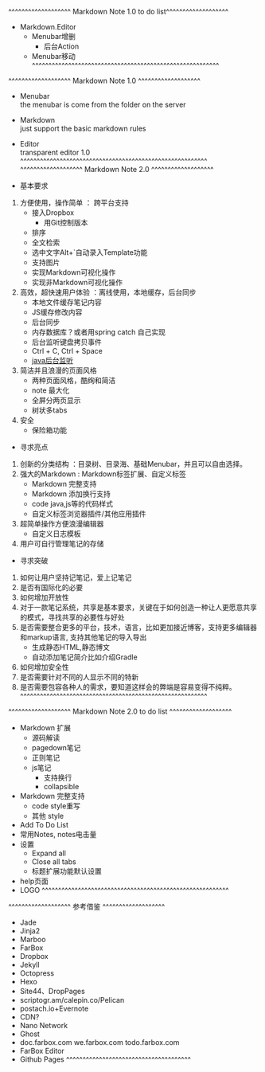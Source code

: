 ^^^^^^^^^^^^^^^^^^^ Markdown Note 1.0 to do list^^^^^^^^^^^^^^^^^^^
- Markdown.Editor
    - Menubar增删
        - 后台Action
    - Menubar移动
^^^^^^^^^^^^^^^^^^^^^^^^^^^^^^^^^^^^^^^^^^^^^^^^^^^^^^^^^

^^^^^^^^^^^^^^^^^^^ Markdown Note 1.0 ^^^^^^^^^^^^^^^^^^^
- Menubar  
    the menubar is come from the folder on the server
- Markdown  
    just support the basic markdown rules
- Editor  
    transparent editor 1.0 
^^^^^^^^^^^^^^^^^^^^^^^^^^^^^^^^^^^^^^^^^^^^^^^^^^^^^^^^^
^^^^^^^^^^^^^^^^^^^ Markdown Note 2.0 ^^^^^^^^^^^^^^^^^^^

- 基本要求
1. 方便使用，操作简单 ： 跨平台支持
    - 接入Dropbox
       - 用Git控制版本
    - 排序
    - 全文检索
    - 选中文字Alt+`自动录入Template功能
    - 支持图片
    - 实现Markdown可视化操作
    - 实现非Markdown可视化操作
2. 高效，超快速用户体验 ：离线使用，本地缓存，后台同步
    - 本地文件缓存笔记内容
    - JS缓存修改内容
    - 后台同步
    - 内存数据库？或者用spring catch 自己实现
    - 后台监听键盘拷贝事件
    - Ctrl + C, Ctrl + Space
    - [java后台监听](http://www.tuicool.com/articles/bymAv2q)
3. 简洁并且浪漫的页面风格
    - 两种页面风格，酷绚和简洁
    - note 最大化
    - 全屏分两页显示
    - 树状多tabs
4. 安全
    - 保险箱功能

- 寻求亮点
1. 创新的分类结构 ：目录树、目录海、基础Menubar，并且可以自由选择。
2. 强大的Markdown : Markdown标签扩展、自定义标签
    - Markdown 完整支持
    - Markdown 添加换行支持
    - code java,js等的代码样式
    - 自定义标签浏览器插件/其他应用插件
3. 超简单操作方便浪漫编辑器
    - 自定义日志模板
4. 用户可自行管理笔记的存储

- 寻求突破
1. 如何让用户坚持记笔记，爱上记笔记
2. 是否有国际化的必要
3. 如何增加开放性
3. 对于一款笔记系统，共享是基本要求，关键在于如何创造一种让人更愿意共享的模式，寻找共享的必要性与好处
5. 是否需要整合更多的平台，技术，语言，比如更加接近博客，支持更多编辑器和markup语言, 支持其他笔记的导入导出
    - 生成静态HTML,静态博文
    - 自动添加笔记简介比如介绍Gradle
6. 如何增加安全性
7. 是否需要针对不同的人显示不同的特新
8. 是否需要包容各种人的需求，要知道这样会的弊端是容易变得不纯粹。
^^^^^^^^^^^^^^^^^^^^^^^^^^^^^^^^^^^^^^^^^^^^^^^^^^^^^^^^^    

^^^^^^^^^^^^^^^^^^^ Markdown Note 2.0 to do list ^^^^^^^^^^^^^^^^^^^
- Markdown 扩展
    - 源码解读
    - pagedown笔记
    - 正则笔记
    - js笔记
        - 支持换行
        - collapsible
- Markdown 完整支持
    - code style重写
    - 其他 style
- Add To Do List
- 常用Notes, notes电击量
- 设置
    - Expand all
    - Close all tabs
    - 标题扩展功能默认设置
- help页面
- LOGO
^^^^^^^^^^^^^^^^^^^^^^^^^^^^^^^^^^^^^^^^^^^^^^^^^^^^^^^^^

^^^^^^^^^^^^^^^^^^^ 参考借鉴 ^^^^^^^^^^^^^^^^^^^
- Jade
- Jinja2
- Marboo
- FarBox
- Dropbox
- Jekyll
- Octopress
- Hexo
- Site44、DropPages
- scriptogr.am/calepin.co/Pelican
- postach.io+Evernote
- CDN?
- Nano Network
- Ghost
- doc.farbox.com we.farbox.com todo.farbox.com
- FarBox Editor
- Github Pages
^^^^^^^^^^^^^^^^^^^^^^^^^^^^^^^^^^^^^^